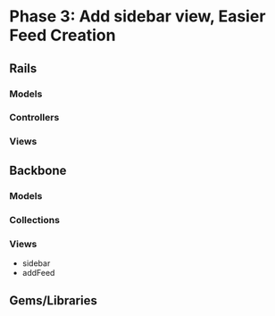 # Phase 3: Add sidebar view, Easier Feed Creation

## Rails
### Models

### Controllers

### Views

## Backbone
### Models

### Collections

### Views
* sidebar
* addFeed

## Gems/Libraries
